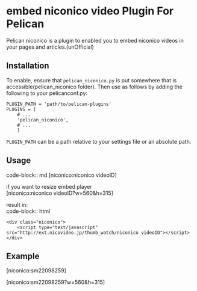 embed niconico video Plugin For Pelican
==================================

Pelican niconico is a plugin to enabled you to embed niconico videos in your pages
and articles.(unOfficial)


Installation
------------

To enable, ensure that `pelican_niconico.py` is put somewhere that is accessible(pelican_niconico folder).
Then use as follows by adding the following to your pelicanconf.py:

    PLUGIN_PATH = 'path/to/pelican-plugins'
    PLUGINS = [
        # ...
        'pelican_niconico',
        # ...
        ]

`PLUGIN_PATH` can be a path relative to your settings file or an absolute path.

Usage
-----
code-block:: md
[niconico:niconico videoID]  
  
if you want to resize embed player  
[niconico:niconico videoID?w=560&h=315]  
  
  
result in:  
code-block:: html  
      
    <div class="niconico">  
        <script type="text/javascript" src="http://ext.nicovideo.jp/thumb_watch/niconico videoID"></script>  
    </div>  
  

Example
-----
[niconico:sm22098259]  
  
[niconico:sm22098259?w=560&h=315]  